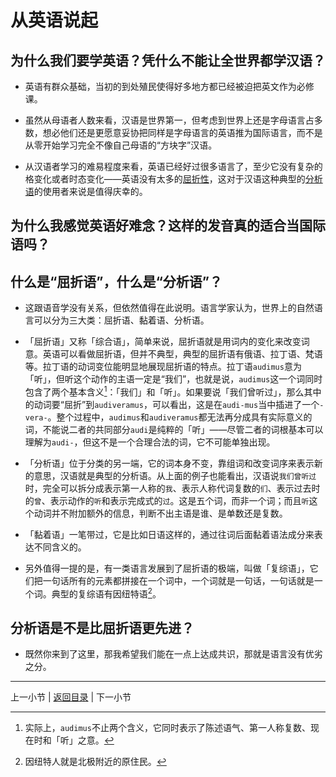 # 从英语说起

## 为什么我们要学英语？凭什么不能让全世界都学汉语？

- 英语有群众基础，当初的到处殖民使得好多地方都已经被迫把英文作为必修课。

- 虽然从母语者人数来看，汉语是世界第一，但考虑到世界上还是字母语言占多数，想必他们还是更愿意妥协把同样是字母语言的英语推为国际语言，而不是从零开始学习完全不像自己母语的“方块字”汉语。

- 从汉语者学习的难易程度来看，英语已经好过很多语言了，至少它没有复杂的格变化或者时态变化——英语没有太多的[屈折性](#什么是屈折语什么是分析语)，这对于汉语这种典型的[分析语](#什么是屈折语什么是分析语)的使用者来说是值得庆幸的。

## 为什么我感觉英语好难念？这样的发音真的适合当国际语吗？

## 什么是“屈折语”，什么是“分析语”？

- 这跟语音学没有关系，但依然值得在此说明。语言学家认为，世界上的自然语言可以分为三大类：屈折语、黏着语、分析语。

- 「屈折语」又称「综合语」，简单来说，屈折语就是用词内的变化来改变词意。英语可以看做屈折语，但并不典型，典型的屈折语有俄语、拉丁语、梵语等。拉丁语的动词变位能明显地展现屈折语的特点。拉丁语`audimus`意为「听」，但听这个动作的主语一定是“我们”，也就是说，`audimus`这一个词同时包含了两个基本含义[^1]：「我们」和「听」。如果要说「我们曾听过」，那么其中的动词要“屈折”到`audiveramus`，可以看出，这是在`audi-mus`当中插进了一个`-vera-`。整个过程中，`audimus`和`audiveramus`都无法再分成具有实际意义的词，不能说二者的共同部分`audi`是纯粹的「听」——尽管二者的词根基本可以理解为`audi-`，但这不是一个合理合法的词，它不可能单独出现。

- 「分析语」位于分类的另一端，它的词本身不变，靠组词和改变词序来表示新的意思，汉语就是典型的分析语。从上面的例子也能看出，汉语说`我们曾听过`时，完全可以拆分成表示第一人称的`我`、表示人称代词复数的`们`、表示过去时的`曾`、表示动作的`听`和表示完成式的`过`。这是五个词，而非一个词；而且`听`这个动词并不附加额外的信息，判断不出主语是谁、是单数还是复数。

- 「黏着语」一笔带过，它是比如日语这样的，通过往词后面黏着语法成分来表达不同含义的。

- 另外值得一提的是，有一类语言发展到了屈折语的极端，叫做「复综语」，它们把一句话所有的元素都拼接在一个词中，一个词就是一句话，一句话就是一个词。典型的复综语有因纽特语[^2]。

## 分析语是不是比屈折语更先进？

- 既然你来到了这里，那我希望我们能在一点上达成共识，那就是语言没有优劣之分。

---

上一小节 | [返回目录](../README.md) | 下一小节

[^1]: 实际上，`audimus`不止两个含义，它同时表示了陈述语气、第一人称复数、现在时和「听」之意。
[^2]: 因纽特人就是北极附近的原住民。
